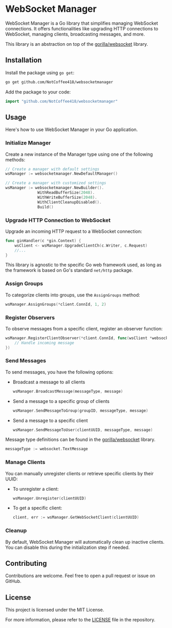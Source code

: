# WebSocket Manager

WebSocket Manager is a Go library that simplifies managing WebSocket connections. It offers functionalities like upgrading HTTP connections to WebSocket, managing clients, broadcasting messages, and more.

This library is an abstraction on top of the [gorilla/websocket](https://github.com/gorilla/websocket) library.

## Installation

Install the package using `go get`:

```bash
go get github.com/NotCoffee418/websocketmanager
```

Add the package to your code:

```go
import "github.com/NotCoffee418/websocketmanager"
```

## Usage

Here's how to use WebSocket Manager in your Go application.

### Initialize Manager

Create a new instance of the Manager type using one of the following methods:

```go
// Create a manager with default settings
wsManager := websocketmanager.NewDefaultManager()

// Create a manager with customized settings
wsManager := websocketmanager.NewBuilder().
              WithReadBufferSize(2048).
              WithWriteBufferSize(2048).
              WithClientCleanupDisabled().
              Build()
```

### Upgrade HTTP Connection to WebSocket

Upgrade an incoming HTTP request to a WebSocket connection:

```go
func ginHandler(c *gin.Context) {
	wsClient <- wsManager.UpgradeClientCh(c.Writer, c.Request)
	//...
}
```
This library is agnostic to the specific Go web framework used, as long as the framework is based on Go's standard `net/http` package.

### Assign Groups

To categorize clients into groups, use the `AssignGroups` method:

```go
wsManager.AssignGroups(*client.ConnId, 1, 2)
```

### Register Observers

To observe messages from a specific client, register an observer function:

```go
wsManager.RegisterClientObserver(*client.ConnId, func(wsClient *websocketmanager.Client, messageType int, message []byte) {
    // Handle incoming message
})
```

### Send Messages

To send messages, you have the following options:

- Broadcast a message to all clients
  ```go
  wsManager.BroadcastMessage(messageType, message)
  ```

- Send a message to a specific group of clients
  ```go
  wsManager.SendMessageToGroup(groupID, messageType, message)
  ```

- Send a message to a specific client
  ```go
  wsManager.SendMessageToUser(clientUUID, messageType, message)
  ```

Message type definitions can be found in the [gorilla/websocket](https://github.com/gorilla/websocket/blob/666c197fc9157896b57515c3a3326c3f8c8319fe/conn.go#L63) library.
```go
messageType := websocket.TextMessage
```

### Manage Clients

You can manually unregister clients or retrieve specific clients by their UUID:

- To unregister a client:
  ```go
  wsManager.Unregister(clientUUID)
  ```

- To get a specific client:
  ```go
  client, err := wsManager.GetWebSocketClient(clientUUID)
  ```

### Cleanup

By default, WebSocket Manager will automatically clean up inactive clients. You can disable this during the initialization step if needed.

## Contributing

Contributions are welcome. Feel free to open a pull request or issue on GitHub.

## License

This project is licensed under the MIT License.

For more information, please refer to the [LICENSE](LICENSE) file in the repository.
